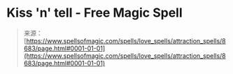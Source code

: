 <!--yml
category: 未分类
date: 2024-06-12 18:44:11
-->

# Kiss 'n' tell - Free Magic Spell

> 来源：[https://www.spellsofmagic.com/spells/love_spells/attraction_spells/8683/page.html#0001-01-01](https://www.spellsofmagic.com/spells/love_spells/attraction_spells/8683/page.html#0001-01-01)